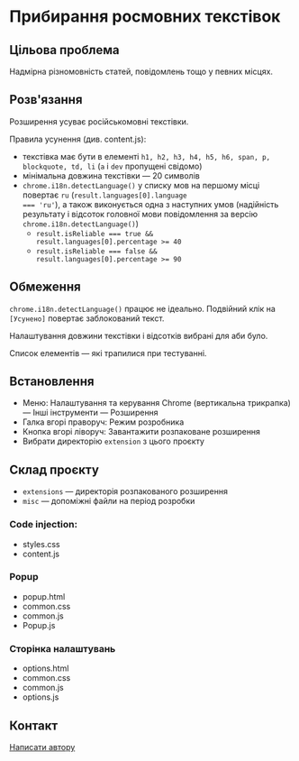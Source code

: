 # Прибирання росмовних текстівок

## Цільова проблема

Надмірна різномовність статей, повідомлень тощо у певних місцях.

## Розв'язання

Розширення усуває російськомовні текстівки.

Правила усунення (див. content.js): 

- текстівка має бути в елементі <code>h1, h2, h3, h4, h5, h6, span, p, blockquote, td, li</code> (<code>a</code> і <code>dev</code> пропущені свідомо)
- мінімальна довжина текстівки — 20 символів
- <code>chrome.i18n.detectLanguage()</code> у списку мов на першому місці повертає <code>ru</code> (<code>result.languages[0].language === 'ru'</code>), а також виконується одна з наступних умов (надійність результату і відсоток головної мови повідомлення за версію <code>chrome.i18n.detectLanguage()</code>)
  - <code>result.isReliable === true && result.languages[0].percentage >= 40</code> 
  - <code>result.isReliable === false && result.languages[0].percentage >= 90</code>  

## Обмеження

<code>chrome.i18n.detectLanguage()</code> працює не ідеально. Подвійний клік на <code>[Усунено]</code> повертає заблокований текст.

Налаштування довжини текстівки і відсотків вибрані для аби було. 

Список елементів — які трапилися при тестуванні.

## Встановлення

- Меню: Налаштування та керування Chrome (вертикальна трикрапка) — Інші інструменти — Розширення
- Галка вгорі праворуч: Режим розробника
- Кнопка вгорі ліворуч: Завантажити розпаковане розширення
- Вибрати директорію <code>extension</code> з цього проєкту

## Склад проєкту

* <code>extensions</code> — директорія розпакованого розширення
* <code>misc</code> — допоміжні файли на період розробки

### Code injection:

- styles.css
- content.js

### Popup

- popup.html
- common.css
- common.js
- Popup.js

### Сторінка налаштувань

- options.html
- common.css
- common.js
- options.js


## Контакт

[Написати автору](mailto:oleksa.vyshnivsky+langfilter@gmail.com)



